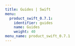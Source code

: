 ```yaml
---
title: Guides | Swift
menu:
  product_swift_0.7.1:
    identifier: guides
    name: Guides
    weight: 40
menu_name: product_swift_0.7.1
---
```

